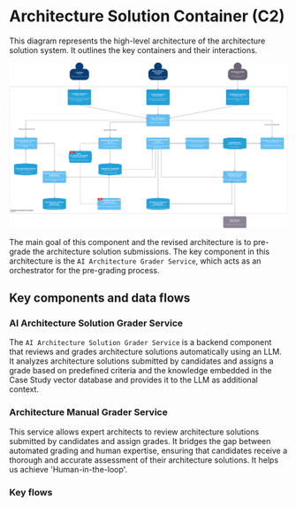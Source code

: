 # Architecture Solution Container (C2)

This diagram represents the high-level architecture of the architecture solution system. It outlines the key containers and their interactions.

![Architecture Solution Container](/C4/images/architecture-solution-container.drawio.svg)

The main goal of this component and the revised architecture is to pre-grade the architecture solution submissions. The key component in this architecture is the `AI Architecture Grader Service`, which acts as an orchestrator for the pre-grading process.

## Key components and data flows

### AI Architecture Solution Grader Service
The `AI Architecture Solution Grader Service` is a backend component that reviews and grades architecture solutions automatically using an LLM. It analyzes architecture solutions submitted by candidates and assigns a grade based on predefined criteria and the knowledge embedded in the Case Study vector database and provides it to the LLM as additional context.

### Architecture Manual Grader Service
This service allows expert architects to review architecture solutions submitted by candidates and assign grades. It bridges the gap between automated grading and human expertise, ensuring that candidates receive a thorough and accurate assessment of their architecture solutions. It helps us achieve 'Human-in-the-loop'. 

### Key flows
